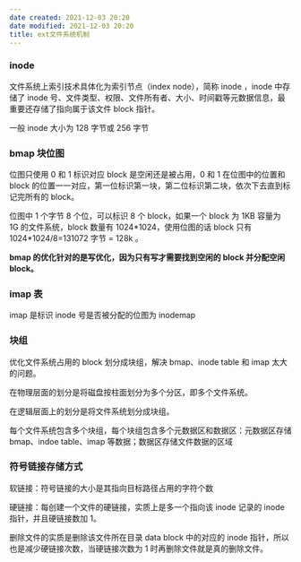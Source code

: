 ```yaml
---
date created: 2021-12-03 20:20
date modified: 2021-12-03 20:20
title: ext文件系统机制
---
```

### inode 

文件系统上索引技术具体化为索引节点（index node），简称 inode ，inode 中存储了 inode 号、文件类型、权限、文件所有者、大小、时间戳等元数据信息，最重要还存储了指向属于该文件 block 指针。

一般 inode 大小为 128 字节或 256 字节

### bmap 块位图

位图只使用 0 和 1 标识对应 block 是空闲还是被占用，0 和 1 在位图中的位置和 block 的位置一一对应，第一位标识第一块，第二位标识第二块，依次下去直到标记完所有的 block。

位图中 1 个字节 8 个位，可以标识 8 个 block，如果一个 block 为 1KB 容量为 1G 的文件系统，block 数量有 1024*1024，使用位图的话 block 只有 1024\*1024/8=131072 字节 = 128k 。

**bmap 的优化针对的是写优化，因为只有写才需要找到空闲的 block 并分配空闲 block。**

### imap 表

imap 是标识 inode 号是否被分配的位图为 inodemap

### 块组

优化文件系统占用的 block 划分成块组，解决 bmap、inode table 和 imap 太大的问题。

在物理层面的划分是将磁盘按柱面划分为多个分区，即多个文件系统。

在逻辑层面上的划分是将文件系统划分成块组。

每个文件系统包含多个块组，每个块组包含多个元数据区和数据区：元数据区存储 bmap、indoe table、imap 等数据；数据区存储文件数据的区域

### 符号链接存储方式

软链接：符号链接的大小是其指向目标路径占用的字符个数

硬链接：每创建一个文件的硬链接，实质上是多一个指向该 inode 记录的 inode 指针，并且硬链接数加 1。

删除文件的实质是删除该文件所在目录 data block 中的对应的 inode 指针，所以也是减少硬链接次数，当硬链接次数为 1 时再删除文件就是真的删除文件。

